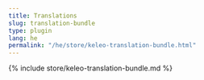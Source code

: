 ```yaml
---
title: Translations
slug: translation-bundle
type: plugin
lang: he
permalink: "/he/store/keleo-translation-bundle.html"
---
```


{% include store/keleo-translation-bundle.md %}
